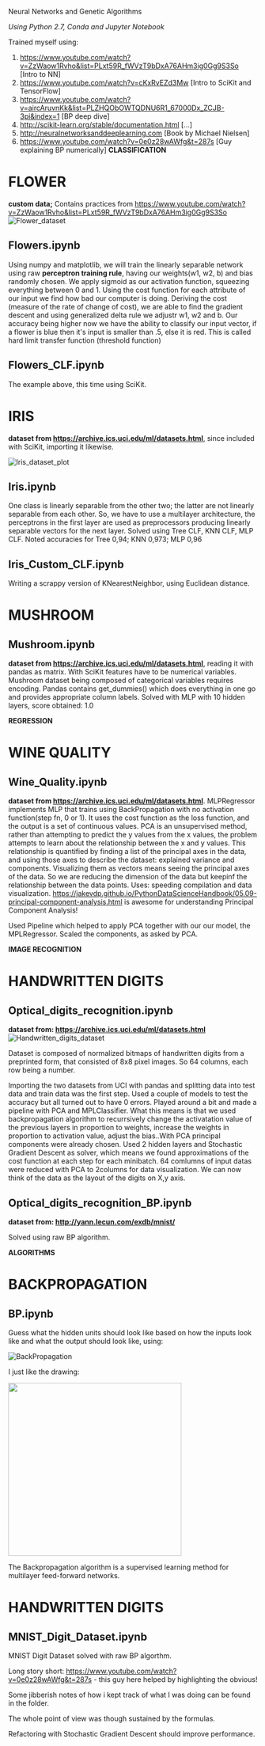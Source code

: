 Neural Networks and Genetic Algorithms

_Using Python 2.7, Conda and Jupyter Notebook_

Trained myself using: 
1. https://www.youtube.com/watch?v=ZzWaow1Rvho&list=PLxt59R_fWVzT9bDxA76AHm3ig0Gg9S3So [Intro to NN]
2. https://www.youtube.com/watch?v=cKxRvEZd3Mw [Intro to SciKit and TensorFlow]
3. https://www.youtube.com/watch?v=aircAruvnKk&list=PLZHQObOWTQDNU6R1_67000Dx_ZCJB-3pi&index=1 [BP deep dive]
4. http://scikit-learn.org/stable/documentation.html [...]
5. http://neuralnetworksanddeeplearning.com [Book by Michael Nielsen]
6. https://www.youtube.com/watch?v=0e0z28wAWfg&t=287s [Guy explaining BP numerically]
**CLASSIFICATION**

# FLOWER

**custom data;** Contains practices from https://www.youtube.com/watch?v=ZzWaow1Rvho&list=PLxt59R_fWVzT9bDxA76AHm3ig0Gg9S3So
![Flower_dataset](https://github.com/nativefairie/NN-GA/blob/master/Flower/Flowers.png)


Flowers.ipynb
--------------------------------
Using numpy and matplotlib, we will train the linearly separable network using raw **perceptron training rule**, having our weights(w1, w2, b) and bias randomly chosen. We apply sigmoid as our activation function, squeezing everything between 0 and 1.
Using the cost function for each attribute of our input we find how bad our computer is doing.
Deriving the cost (measure of the rate of change of cost), we are able to find the gradient descent and using generalized delta rule we adjustr w1, w2 and b. Our accuracy being higher now we have the ability to classify our input vector, if a flower is blue then it's input is smaller than .5, else it is red. This is called hard limit transfer function (threshold function)

Flowers_CLF.ipynb
--------------------------------
The example above, this time using SciKit.


# IRIS
**dataset from https://archive.ics.uci.edu/ml/datasets.html**, since included with SciKit, importing it likewise.

![Iris_dataset_plot](https://github.com/nativefairie/NN-GA/blob/master/Iris/Iris.png)

Iris.ipynb
--------------------------------
One class is linearly separable from the other two; the latter are not linearly separable from each other. So, we have to use a multilayer architecture, the perceptrons in the first layer are
used as preprocessors producing linearly separable vectors for the next layer. Solved using Tree CLF, KNN CLF, MLP CLF.
Noted accuracies for Tree 0,94; KNN 0,973; MLP 0,96

Iris_Custom_CLF.ipynb
--------------------------------
Writing a scrappy version of KNearestNeighbor, using Euclidean distance.


# MUSHROOM

Mushroom.ipynb
--------------------------------

**dataset from https://archive.ics.uci.edu/ml/datasets.html**, reading it with pandas as matrix.
With SciKit features have to be numerical variables. Mushroom dataset being composed of categorical variables requires encoding. Pandas contains get_dummies() which does everything in one go and provides appropriate column labels. Solved with MLP with 10 hidden layers, score obtained: 1.0



**REGRESSION**


# WINE QUALITY

Wine_Quality.ipynb
--------------------------------

**dataset from https://archive.ics.uci.edu/ml/datasets.html**.
MLPRegressor implements MLP that trains using BackPropagation with no activation function(step fn, 0 or 1). It uses the cost function as the loss function, and the output is a set of continuous values.
PCA is an unsupervised method, rather than attempting to predict the y values from the x values, the problem attempts to learn about the relationship between the x and y values.
This relationship is quantified by finding a list of the principal axes in the data, and using those axes to describe the dataset: explained variance and components. Visualizing them as vectors means seeing the principal axes of the data. So we are reducing the dimension of the data but keepinf the relationship between the data points. Uses: speeding compilation and data visualization.
https://jakevdp.github.io/PythonDataScienceHandbook/05.09-principal-component-analysis.html is awesome
for understanding Principal Component Analysis!

Used Pipeline which helped to apply PCA together with our our model, the MPLRegressor. Scaled the components, as asked by PCA.



**IMAGE RECOGNITION**


# HANDWRITTEN DIGITS

Optical_digits_recognition.ipynb
---------------------------------

**dataset from: https://archive.ics.uci.edu/ml/datasets.html**
![Handwritten_digits_dataset](https://github.com/nativefairie/NN-GA/blob/master/Handwritten_Digits_Classification/Handwritten.png)

Dataset is composed of normalized bitmaps of handwritten digits from a preprinted form, that consisted of 8x8 pixel images. So 64 columns, each row being a number.

Importing the two datasets from UCI with pandas and splitting data into test data and train data was the first step. Used a couple of models to test the accuracy but all turned out to have 0 errors. Played around a bit and made a pipeline with PCA and MPLClassifier.
What this means is that we used backpropagation algorithm to recurrsively change the activatation value of the previous layers in proportion to weights, increase the weights in proportion to activation value, adjust the bias..With PCA principal components were already chosen. Used 2 hidden layers and Stochastic Gradient Descent as solver, which means we found approximations of the cost function at each step for each minibatch.
64 comlumns of input datas were reduced with PCA to 2columns for data visualization. We can now think of the data as the layout of the digits on X,y axis.

Optical_digits_recognition_BP.ipynb
------------------------------------

**dataset from: http://yann.lecun.com/exdb/mnist/**

Solved using raw BP algorithm.



**ALGORITHMS**

# BACKPROPAGATION

BP.ipynb
---------

Guess what the hidden units should look like based on how the inputs look like and what the output should look like, using:

![BackPropagation](https://github.com/nativefairie/NN-GA/blob/master/BackPropagation/BP.png)

I just like the drawing:


<img src="https://github.com/nativefairie/NN-GA/blob/master/BackPropagation/BP2.png" width="350">


The Backpropagation algorithm is a supervised learning method for multilayer feed-forward networks.


# HANDWRITTEN DIGITS

MNIST_Digit_Dataset.ipynb
------------------------------------

MNIST Digit Dataset solved with raw BP algorthm.

Long story short:
https://www.youtube.com/watch?v=0e0z28wAWfg&t=287s - this guy here helped by highlighting the obvious!

Some jibberish notes of how i kept track of what I was doing can be found in the folder.

The whole point of view was though sustained by the formulas.

Refactoring with Stochastic Gradient Descent should improve performance.


